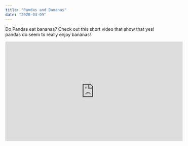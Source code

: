 ```yaml
---
title: "Pandas and Bananas"
date: "2020-04-09"
---
```


Do Pandas eat bananas? Check out this short video that show that yes! pandas do
seem to really enjoy bananas!

<iframe width="560" height="315" src="https://www.youtube.com/embed/4SZl1r2O_bY" frameborder="0" allowfullscreen></iframe>